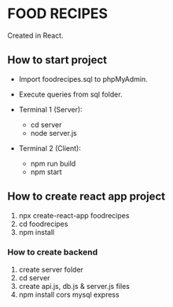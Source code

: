 # FOOD RECIPES
Created in React.

## How to start project

* Import foodrecipes.sql to phpMyAdmin.
* Execute queries from sql folder.

* Terminal 1 (Server):
	- cd server
	- node server.js
* Terminal 2 (Client):
	- npm run build
	- npm start

## How to create react app project

1. npx create-react-app foodrecipes
2. cd foodrecipes
3. npm install

### How to create backend
1. create server folder
2. cd server
3. create api.js, db.js & server.js files
4. npm install cors mysql express